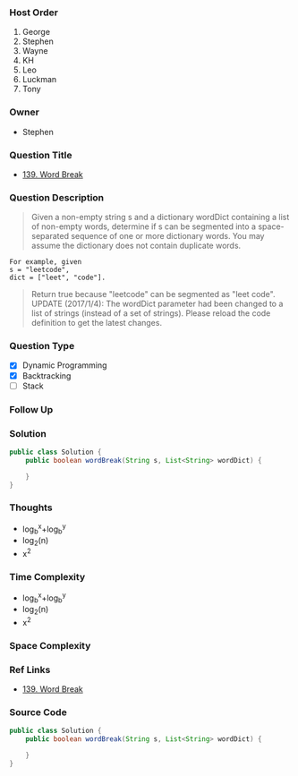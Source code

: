### Host Order
1. George
2. Stephen
3. Wayne
4. KH
5. Leo
6. Luckman
7. Tony

### Owner
- Stephen

### Question Title
- [139. Word Break](https://leetcode.com/problems/word-break/)

### Question Description
> Given a non-empty string s and a dictionary wordDict containing a list of non-empty words, determine if s can be segmented into a space-separated sequence of one or more dictionary words. You may assume the dictionary does not contain duplicate words.
```
For example, given
s = "leetcode",
dict = ["leet", "code"].
```
> Return true because "leetcode" can be segmented as "leet code".
UPDATE (2017/1/4):
The wordDict parameter had been changed to a list of strings (instead of a set of strings). Please reload the code definition to get the latest changes.

### Question Type
- [x] Dynamic Programming
- [x] Backtracking
- [ ] Stack

### Follow Up

### Solution
```java
public class Solution {
    public boolean wordBreak(String s, List<String> wordDict) {

    }
}
```

### Thoughts
- log<sub>b</sub><sup>x</sup>+log<sub>b</sub><sup>y</sup>
- log<sub>2</sub>(n)
- x<sup>2</sup>

### Time Complexity
- log<sub>b</sub><sup>x</sup>+log<sub>b</sub><sup>y</sup>
- log<sub>2</sub>(n)
- x<sup>2</sup>

### Space Complexity
### Ref Links
- [139. Word Break](https://leetcode.com/problems/word-break/)
### Source Code
```java
public class Solution {
    public boolean wordBreak(String s, List<String> wordDict) {

    }
}
```
